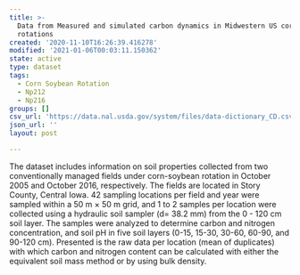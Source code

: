 ```yaml
---
title: >-
  Data from Measured and simulated carbon dynamics in Midwestern US corn-soybean
  rotations
created: '2020-11-10T16:26:39.416278'
modified: '2021-01-06T00:03:11.150362'
state: active
type: dataset
tags:
  - Corn Soybean Rotation
  - Np212
  - Np216
groups: []
csv_url: 'https://data.nal.usda.gov/system/files/data-dictionary_CD.csv'
json_url: ''
layout: post

---
```

<p>The dataset includes information on soil properties collected from two conventionally managed fields under corn-soybean rotation in October 2005 and October 2016, respectively. The fields are located in Story County, Central Iowa. 42 sampling locations per field and year were sampled within a 50 m × 50 m grid, and 1 to 2 samples per location were collected using a hydraulic soil sampler (d= 38.2 mm) from the 0 - 120 cm soil layer. The samples were analyzed to determine carbon and nitrogen concentration, and soil pH in five soil layers (0-15, 15-30, 30-60, 60-90, and 90-120 cm). Presented is the raw data per location (mean of duplicates) with which carbon and nitrogen content can be calculated with either the equivalent soil mass method or by using bulk density.</p>

